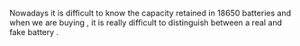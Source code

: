 Nowadays it is difficult to know the capacity retained in 18650 batteries and when we are buying , it is really difficult to distinguish between a real and fake battery .
